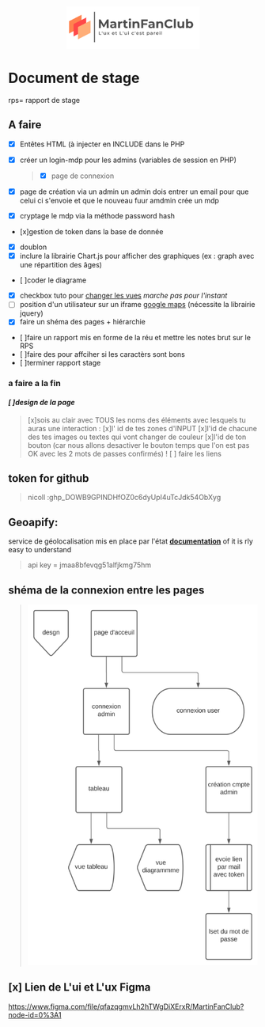 ﻿<p align="center">
  <img src="assets\img\logo.png" />
</p>

# Document de stage
rps= rapport de stage
## **A faire**

- [x] Entêtes HTML (à injecter en INCLUDE dans le PHP
- [x] créer un login-mdp pour les admins (variables de session en PHP)

  > - [x] page de connexion

- [x] page de création via un admin
      un admin dois entrer un email pour que celui ci s'envoie et que le nouveau fuur amdmin crée un mdp
- [x] cryptage le mdp via la méthode password hash
- [x]gestion de token dans la base de donnée
- [x] doublon
- [x] inclure la librairie Chart.js pour afficher des graphiques (ex : graph avec une répartition des âges)
 - [ ]coder le diagrame
- [x] checkbox tuto pour [changer les vues](https://www.youtube.com/watch?v=ssesNFcv8lk) _marche pas pour l'instant_
- [ ] position d'un utilisateur sur un iframe [google maps](https://developers.google.com/maps/documentation/geocoding/overview?hl=en#json) (nécessite la librairie jquery)
- [x] faire un shéma des pages + hiérarchie
- [ ]faire un rapport mis en forme de la réu et mettre les notes brut sur le RPS
- [ ]faire des <span> pour affciher si les caractèrs sont bons 
- [ ]terminer rapport stage
### a faire a la fin

#### _*[ ]design de la page*_
>   [x]sois au clair avec TOUS les noms des éléments avec lesquels tu auras une interaction :
>   [x]l' id de tes zones d'INPUT
>   [x]l'id de chacune des tes images ou textes qui vont changer de couleur
>   [x]l'id de ton bouton (car nous allons desactiver le bouton temps que l'on est pas OK avec les 2 mots de passes confirmés) !
>   [ ] faire les liens


## **token for github**

> nicoll :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

## **Geoapify:**

service de géolocalisation mis en place par l'état
[**documentation**](https://apidocs.geoapify.com/docs/geocoding/forward-geocoding/#about) of it is rly easy to understand

> api key = jmaa8bfevqg51alfjkmg75hm

## **shéma de la connexion entre les pages**

> <p align="center">
>   <img src="assets\img\organigramme_des_pages.svg" />

</p>

## [x] Lien de L'ui et L'ux Figma 
https://www.figma.com/file/qfazqgmvLh2hTWgDiXErxR/MartinFanClub?node-id=0%3A1


